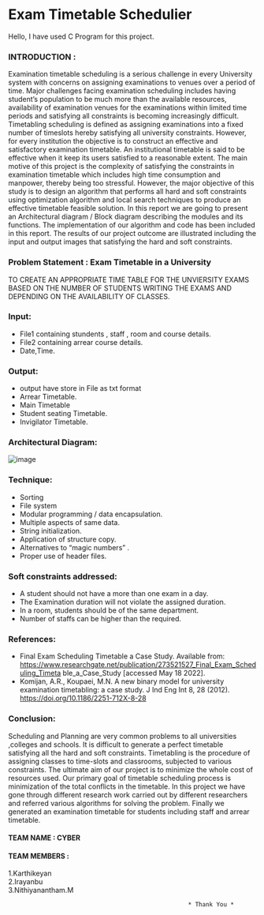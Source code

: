 # Exam Timetable Schedulier
Hello, I have used C Program for this project.
### INTRODUCTION :
Examination timetable scheduling is a serious challenge in every University system with concerns on assigning examinations to venues over a period of time. Major challenges facing examination scheduling includes having student’s population to be much more
than the available resources, availability of examination venues for the examinations within limited time periods and satisfying all constraints is becoming increasingly difficult. Timetabling scheduling is defined as assigning examinations into a fixed number of timeslots hereby
satisfying all university constraints. However, for every institution the objective is to construct an effective and satisfactory examination timetable. An institutional timetable is said to be effective when it keep its users satisfied to a reasonable extent. The main motive of this project
is the complexity of satisfying the constraints in examination timetable which includes high time consumption and manpower, thereby being too stressful. However, the major objective of this study is to design an algorithm that performs all hard and soft constraints using optimization algorithm and local search techniques to produce an effective timetable feasible solution. In this report we are going to present an Architectural diagram / Block diagram describing the modules and its functions. The implementation of our algorithm and code has been included in this report. The results of our project outcome are illustrated including the input and output images
that satisfying the hard and soft constraints.


### Problem Statement : Exam Timetable in a University
 TO CREATE AN APPROPRIATE TIME TABLE FOR THE
UNVIERSITY EXAMS BASED ON THE NUMBER OF STUDENTS
WRITING THE EXAMS AND DEPENDING ON THE AVAILABILITY
OF CLASSES.


### Input:
- File1 containing stundents , staff , room and course details.
- File2 containing arrear course details.
- Date,Time.
### Output:
- output have store in File as txt format 
 - Arrear Timetable.
 - Main Timetable
 - Student seating Timetable.
 - Invigilator Timetable.

### Architectural Diagram:
![image](https://user-images.githubusercontent.com/91019132/187066435-1408d6c3-d30d-465d-a020-36dd4ff2a7f4.png)


### Technique:
- Sorting
- File system
- Modular programming / data encapsulation.
- Multiple aspects of same data.
- String initialization.
- Application of structure copy.
- Alternatives to “magic numbers” .
- Proper use of header files.


### Soft constraints addressed:
- A student should not have a more than one exam in a day.
- The Examination duration will not violate the assigned duration.
- In a room, students should be of the same department.
- Number of staffs can be higher than the required.


### References:
- Final Exam Scheduling Timetable a Case Study. Available from: https://www.researchgate.net/publication/273521527_Final_Exam_Scheduling_Timeta
ble_a_Case_Study [accessed May 18 2022].
- Komijan, A.R., Koupaei, M.N. A new binary model for university examination timetabling: a case study. J Ind Eng Int 8, 28 (2012). https://doi.org/10.1186/2251-712X-8-28



### Conclusion:
Scheduling and Planning are very common problems to all universities ,colleges and schools. It is difficult to generate a perfect timetable satisfying all the hard and soft constraints. Timetabling is the procedure of assigning classes to time-slots and classrooms, subjected to various
constraints. The ultimate aim of our project is to minimize the whole cost of resources used. Our primary goal of timetable scheduling process is minimization of the total conflicts in the timetable. In this project we have gone through different research work carried out by different researchers and referred various algorithms for solving the problem. Finally we generated an examination timetable for students including staff and arrear timetable.


#### TEAM NAME : CYBER
#### TEAM MEMBERS :
1.Karthikeyan<br>
2.Irayanbu<br>
3.Nithiyanantham.M<br>

                                                       * Thank You *
